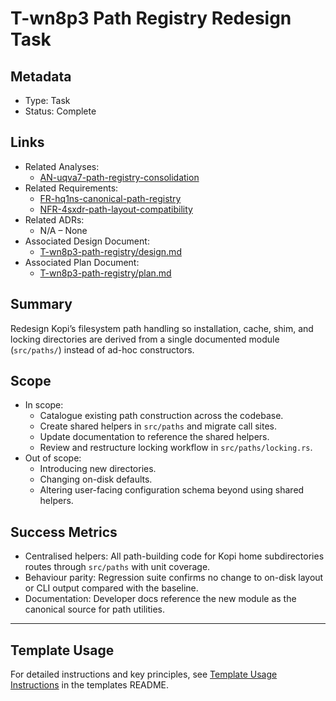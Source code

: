 # T-wn8p3 Path Registry Redesign Task

## Metadata

- Type: Task
- Status: Complete
  <!-- Draft: Under discussion | In Progress: Actively working | Complete: Code complete | Cancelled: Work intentionally halted -->

## Links

- Related Analyses:
  - [AN-uqva7-path-registry-consolidation](../../analysis/AN-uqva7-path-registry-consolidation.md)
- Related Requirements:
  - [FR-hq1ns-canonical-path-registry](../../requirements/FR-hq1ns-canonical-path-registry.md)
  - [NFR-4sxdr-path-layout-compatibility](../../requirements/NFR-4sxdr-path-layout-compatibility.md)
- Related ADRs:
  - N/A – None
- Associated Design Document:
  - [T-wn8p3-path-registry/design.md](./design.md)
- Associated Plan Document:
  - [T-wn8p3-path-registry/plan.md](./plan.md)

## Summary

Redesign Kopi’s filesystem path handling so installation, cache, shim, and locking directories are derived from a single documented module (`src/paths/`) instead of ad-hoc constructors.

## Scope

- In scope:
  - Catalogue existing path construction across the codebase.
  - Create shared helpers in `src/paths` and migrate call sites.
  - Update documentation to reference the shared helpers.
  - Review and restructure locking workflow in `src/paths/locking.rs`.
- Out of scope:
  - Introducing new directories.
  - Changing on-disk defaults.
  - Altering user-facing configuration schema beyond using shared helpers.

## Success Metrics

- Centralised helpers: All path-building code for Kopi home subdirectories routes through `src/paths` with unit coverage.
- Behaviour parity: Regression suite confirms no change to on-disk layout or CLI output compared with the baseline.
- Documentation: Developer docs reference the new module as the canonical source for path utilities.

---

## Template Usage

For detailed instructions and key principles, see [Template Usage Instructions](../../templates/README.md#task-template-taskmd) in the templates README.
